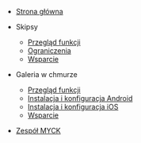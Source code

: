 * [Strona główna](README.md)

* Skipsy
  * [Przegląd funkcji](skipsy.md)
  * [Ograniczenia](limitations_skipsy.md)
  * [Wsparcie](support.md)

* Galeria w chmurze
  * [Przegląd funkcji](cloud_overview.md)
  * [Instalacja i konfiguracja Android](cloud_install.md)
  * [Instalacja i konfiguracja iOS](cloud_install_ios.md)
  * [Wsparcie](support.md)

* [Zespół MYCK](join.md)